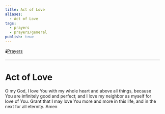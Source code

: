 ```yaml
---
title: Act of Love
aliases:
  - Act of Love
tags:
  - prayers
  - prayers/general
publish: true
---
```


🕯️[Prayers](pages/prayers.md)

---

# Act of Love

O my God, I love You with my whole heart and above all things, because You are infinitely good and perfect; and I love my neighbor as myself for love of You. Grant that I may love You more and more in this life, and in the next for all eternity. Amen
